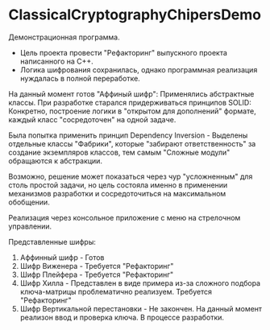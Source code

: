 # ClassicalCryptographyChipersDemo
Демонстрационная программа.

- Цель проекта провести "Рефакторинг" выпускного проекта написанного на С++.
- Логика шифрования сохранилась, однако программная реализация нуждалась в полной переработке.

На данный момент готов "Аффиный шифр":
Применялись абстрактные классы. При разработке старался придерживаться принципов SOLID:
Конкретно, построение логики в "открытом для дополнений" формате, каждый класс "сосредоточен" на одной задаче. 

Была попытка применить принцип Dependency Inversion - Выделены отдельные классы "Фабрики", которые "забирают ответственность" за создание экземпляров классов, тем самым "Сложные модули" обращаются к абстракции.

Возможно, решение может показаться через чур "усложненным" для столь простой задачи, но цель состояла именно в применении механизмов разработки и сосредоточиться на максимальном обобщении.

Реализация через консольное приложение с меню на стрелочном управлении.

Представленные шифры:
1. Аффинный шифр					-	Готов
2. Шифр Виженера					-	Требуется "Рефакторинг" 
3. Шифр Плейфера					-	Требуется "Рефакторинг"
4. Шифр Хилла					-	Представлен в виде примера из-за сложного подбора ключа-матрицы проблематично реализуем. Требуется "Рефакторинг"
5. Шифр Вертикальной перестановки	-	Не закончен. На данный момент реализон ввод и проверка ключа. В процессе разработки.
